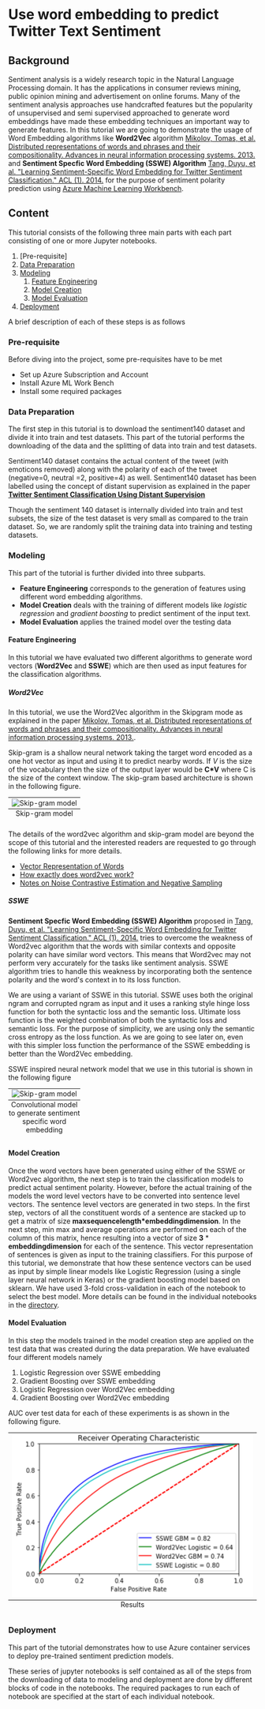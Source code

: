 
# Use word embedding to predict Twitter Text Sentiment


## Background

Sentiment analysis is a widely research topic in the Natural Language Processing domain. It has the applications in consumer reviews mining, public opinion mining and advertisement on online forums. Many of the sentiment analysis approaches use handcrafted features but the popularity of unsupervised and semi supervised approached to generate word embeddings have made these embedding techniques an important way to generate features. In this tutorial we are going to demonstrate the usage of Word Embedding algorithms like **Word2Vec** algorithm [Mikolov, Tomas, et al. Distributed representations of words and phrases and their compositionality. Advances in neural information processing systems. 2013.](https://arxiv.org/abs/1310.4546) and **Sentiment Specfic Word Embedding (SSWE) Algorithm** [Tang, Duyu, et al. "Learning Sentiment-Specific Word Embedding for Twitter Sentiment Classification." ACL (1). 2014.](http://www.aclweb.org/anthology/P14-1146) for the purpose of sentiment polarity prediction using [Azure Machine Learning Workbench](https://docs.microsoft.com/en-us/azure/machine-learning/preview/overview-what-is-azure-ml).






## Content
This tutorial consists of the following three main parts with each part consisting of one or more Jupyter notebooks.

1. [Pre-requisite]
2. [Data Preparation](./Code/01_DataPreparation) 
3. [Modeling](./Code/02_Modeling/) 
    1. [Feature Engineering](./Code/02_Modeling/01_FeatureEngineering/)
    2. [Model Creation](./Code/02_Modeling/02_ModelCreation)
    3. [Model Evaluation](./Code/02_Modeling/03_ModelEvaluation) 
4. [Deployment](./Code/02_Modeling/03_Deployment) 

A brief description of each of these steps is as follows

### Pre-requisite
Before diving into the project, some pre-requisites have to be met

- Set up Azure Subscription and Account
- Install Azure ML Work Bench
- Install some required packages

### Data Preparation
The first step in this tutorial is to download the sentiment140 dataset and divide it into train and test datasets. This part of the tutorial performs the downloading of the data and the splitting of data into train and test datasets.

Sentiment140 dataset contains the actual content of the tweet (with emoticons removed) along with the polarity of each of the tweet (negative=0, neutral =2, positive=4) as well. Sentiment140 dataset has been labelled using the concept of distant supervision as explained in the paper **[Twitter Sentiment Classification Using Distant Supervision](http://cs.stanford.edu/people/alecmgo/papers/TwitterDistantSupervision09.pdf)**

Though the sentiment 140 dataset is internally divided into train and test subsets, the size of the test dataset is very small as compared to the train dataset. So, we are randomly split the training data into training and testing datasets.


### Modeling
This part of the tutorial is further divided into three subparts.
 
- **Feature Engineering** corresponds to the generation of features using different word embedding algorithms. 
- **Model Creation** deals with the training of different models like _logistic regression_ and _gradient boosting_ to predict sentiment of the input text. 
- **Model Evaluation** applies the trained model over the testing data
 
#### Feature Engineering
In this tutorial we have evaluated two different algorithms to generate word vectors (**Word2Vec** and **SSWE**) which are then used as input features for the classification algorithms.

##### Word2Vec
In this tutorial, we use the Word2Vec algorithm in the Skipgram mode as explained in the paper [Mikolov, Tomas, et al. Distributed representations of words and phrases and their compositionality. Advances in neural information processing systems. 2013.](https://arxiv.org/abs/1310.4546). 

Skip-gram is a shallow neural network taking the target word encoded as a one hot vector as input and using it to predict nearby words. If _V_ is the size of the vocabulary then the size of the output layer would be __C*V__ where C is the size of the context window. The skip-gram based architecture is shown in the following figure.
 
<table class="image" align="center">
<caption align="bottom">Skip-gram model</caption>
<tr><td><img src="https://s3-ap-south-1.amazonaws.com/av-blog-media/wp-content/uploads/2017/06/05000515/Capture2-276x300.png" alt="Skip-gram model"/></td></tr>
</table>

The details of the word2vec algorithm and skip-gram model are beyond the scope of this tutorial and the interested readers are requested to go through the following links for more details.

* [Vector Representation of Words](https://www.tensorflow.org/tutorials/word2vec)
* [How exactly does word2vec work?](http://www.1-4-5.net/~dmm/ml/how_does_word2vec_work.pdf)
* [Notes on Noise Contrastive Estimation and Negative Sampling](http://demo.clab.cs.cmu.edu/cdyer/nce_notes.pdf)


##### SSWE
**Sentiment Specfic Word Embedding (SSWE) Algorithm** proposed in [Tang, Duyu, et al. "Learning Sentiment-Specific Word Embedding for Twitter Sentiment Classification." ACL (1). 2014.](http://www.aclweb.org/anthology/P14-1146)  tries to overcome the weakness of Word2vec algorithm that the words with similar contexts and opposite polarity can have similar word vectors. This means that Word2vec may not perform very accurately for the tasks like sentiment analysis. SSWE algorithm tries to handle this weakness by incorporating both the sentence polarity and the word's context in to its loss function.

We are using a variant of SSWE in this tutorial. SSWE uses both the original ngram and corrupted ngram as input and it uses a ranking style hinge loss function for both the syntactic loss and the semantic loss. Ultimate loss function is the weighted combination of both the syntactic loss and semantic loss. For the purpose of simplicity, we are using only the semantic cross entropy as the loss function. As we are going to see later on, even with this simpler loss function the performance of the SSWE embedding is better than the Word2Vec embedding.

SSWE inspired neural network model that we use in this tutorial is shown in the following figure
<table class="image" align="center">
<caption align="bottom">Convolutional model to generate sentiment specific word embedding</caption>
<tr><td><img src="./media/embedding_model2.png" alt="Skip-gram model"/></td></tr>
</table>


#### Model Creation

Once the word vectors have been generated using either of the SSWE or Word2vec algorithm, the next step is to train the classification models to predict actual sentiment polarity. However, before the actual training of the models the word level vectors have to be converted into sentence level vectors. The sentence level vectors are generated in two steps. In the first step, vectors of all the constituent words of a sentence are stacked up to get a matrix of size __maxsequencelength*embeddingdimension__. In the next step, min max and average operations are performed on each of the column of this matrix, hence resulting into a vector of size __3__ * __embeddingdimension__ for each of the sentence.
This vector representation of sentences is given as input to the training classifiers. For this purpose of this tutorial, we demonstrate that how these sentence vectors can be used as input by simple linear models like Logistic Regression (using a single layer neural network in Keras) or the gradient boosting model based on sklearn. We have used 3-fold cross-validation in each of the notebook to select the best model. More details can be found in the individual notebooks in the [directory](./Code/02_Modeling/02_ModelCreation).


#### Model Evaluation
In this step the models trained in the model creation step are applied on the test data that was created during the data preparation. We have evaluated four different models namely
1. Logistic Regression over SSWE embedding
2. Gradient Boosting over SSWE embedding
3. Logistic Regression over Word2Vec embedding
4. Gradient Boosting over Word2Vec embedding

AUC over test data for each of these experiments is as shown in the following figure.

<table class="image" align="center">
<caption align="bottom">Results</caption>
<tr><td><img src="./media/results.png" alt="Results"/></td></tr>
</table>




### Deployment
This part of the tutorial demonstrates how to use Azure container services to deploy pre-trained sentiment prediction models.

These series of jupyter notebooks is self contained as all of the steps from the downloading of data to modeling and deployment are done by different blocks of code in the notebooks. The required packages to run each of notebook are specified at the start of each individual notebook. 


